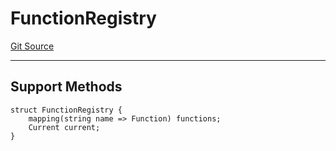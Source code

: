 # FunctionRegistry
[Git Source](https://github.com/metacontract/mc/blob/93e4f2d4a013f48ae1db91ed21bff3eb8a27ce1d/src/devkit/registry/FunctionRegistry.sol)

---------------------
Support Methods
-----------------------


```solidity
struct FunctionRegistry {
    mapping(string name => Function) functions;
    Current current;
}
```

